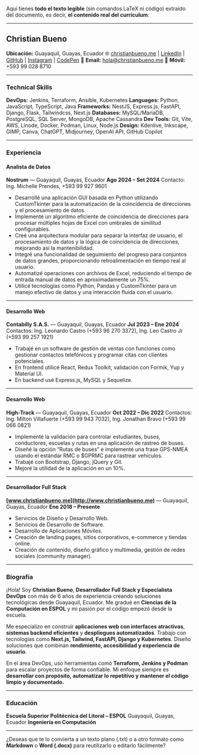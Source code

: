 Aquí tienes **todo el texto legible** (sin comandos LaTeX ni código) extraído del documento, es decir, **el contenido real del currículum**:

---

## **Christian Bueno**

**Ubicación:** Guayaquil, Guayas, Ecuador
🌐 [christianbueno.me](https://www.christianbueno.me) | [LinkedIn](https://www.linkedin.com/in/christianbueno1/) | [GitHub](https://github.com/christianbueno1) | [Instagram](https://www.instagram.com/christianbueno.1/) | [CodePen](https://codepen.io/christianbueno1)
📧 **Email:** [hola@christianbueno.me](mailto:hola@christianbueno.me)
📱 **Móvil:** +593 99 028 8710

---

### **Technical Skills**

**DevOps:** Jenkins, Terraform, Ansible, Kubernetes
**Languages:** Python, JavaScript, TypeScript, Java
**Frameworks:** NestJS, Express.js, FastAPI, Django, Flask, Tailwindcss, Next.js
**Databases:** MySQL/MariaDB, PostgreSQL, SQL Server, MongoDB, Apache Cassandra
**Dev Tools:** Git, Vite, AWS, Linode, Docker, Podman, Linux, Node.js
**Design:** Kdenlive, Inkscape, GIMP, Canva, ChatGPT, Midjourney, OpenAI API, GitHub Copilot

---

### **Experiencia**

#### **Analista de Datos**

**Nostrum** — Guayaquil, Guayas, Ecuador
**Ago 2024 – Set 2024**
Contacto: Ing. Michelle Prendes, +593 99 927 9601

* Desarrollé una aplicación GUI basada en Python utilizando CustomTkinter para la automatización de la coincidencia de direcciones y el procesamiento de datos.
* Implementé un algoritmo eficiente de coincidencia de direcciones para procesar múltiples hojas de Excel con umbrales de similitud configurables.
* Creé una arquitectura modular para separar la interfaz de usuario, el procesamiento de datos y la lógica de coincidencia de direcciones, mejorando así la mantenibilidad.
* Integré una funcionalidad de seguimiento del progreso para conjuntos de datos grandes, proporcionando retroalimentación en tiempo real al usuario.
* Automatizé operaciones con archivos de Excel, reduciendo el tiempo de entrada manual de datos en aproximadamente un 75%.
* Utilicé tecnologías como Python, Pandas y CustomTkinter para un manejo efectivo de datos y una interacción fluida con el usuario.

---

#### **Desarrollo Web**

**Contabilly S.A.S.** — Guayaquil, Guayas, Ecuador
**Jul 2023 – Ene 2024**
Contactos: Ing. Leonardo Castro (+593 96 270 3372), Ing. Leo Castro Jr (+593 99 257 1921)

* Trabajé en un software de gestión de ventas con funciones como gestionar contactos telefónicos y programar citas con clientes potenciales.
* En frontend utilicé React, Redux Toolkit, validación con Formik, Yup y Material UI.
* En backend usé Express.js, MySQL y Sequelize.

---

#### **Desarrollo Web**

**High-Track** — Guayaquil, Guayas, Ecuador
**Oct 2022 – Dic 2022**
Contactos: Ing. Milton Villafuerte (+593 99 943 7032), Ing. Jonathan Bravo (+593 99 066 0821)

* Implementé la validación para controlar estudiantes, buses, conductores, escuelas y rutas en una aplicación de rastreo de buses.
* Diseñé la opción “Rutas de buses” e implementé una frase GPS-NMEA usando el estándar RMC o $GPRMC para rastrear vehículos.
* Trabajé con Bootstrap, Django, jQuery y Git.
* Mejoré la utilidad de la aplicación en un 10%.

---

#### **Desarrollador Full Stack**

**[www.christianbueno.me](http://www.christianbueno.me)** — Guayaquil, Guayas, Ecuador
**Ene 2018 – Presente**

* Servicios de Diseño y Desarrollo Web.
* Servicios de Desarrollo de Software.
* Desarrollo de Aplicaciones Móviles.
* Creación de landing pages, sitios corporativos, e-commerce y tiendas online.
* Creación de contenido, diseño gráfico y multimedia, gestión de redes sociales (community manager).

---

### **Biografía**

¡Hola! Soy **Christian Bueno**, **Desarrollador Full Stack y Especialista DevOps** con más de 6 años de experiencia creando soluciones tecnológicas desde Guayaquil, Ecuador.
Me gradué en **Ciencias de la Computación en ESPOL** y mi pasión por el código empezó desde la escuela.

Me especializo en construir **aplicaciones web con interfaces atractivas**, **sistemas backend eficientes** y **despliegues automatizados**.
Trabajo con tecnologías como **Next.js, Tailwind, FastAPI, Django y Kubernetes**.
Diseño soluciones que combinan **rendimiento, accesibilidad y experiencia de usuario**.

En el área DevOps, uso herramientas como **Terraform, Jenkins y Podman** para escalar proyectos de forma confiable.
Mi enfoque siempre es **desarrollar con propósito, automatizar lo repetitivo y mantener el código limpio y documentado.**

---

### **Educación**

**Escuela Superior Politécnica del Litoral – ESPOL**
Guayaquil, Guayas, Ecuador
**Ingeniería en Computación**

---

¿Deseas que te lo convierta a un texto plano (.txt) o a otro formato como **Markdown** o **Word (.docx)** para reutilizarlo o editarlo fácilmente?

